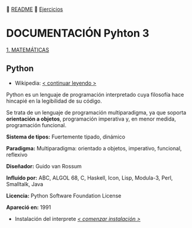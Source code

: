 :page_with_curl: [README](../README.md)  :pencil: [Ejercicios](/tests/indicetests.md)


# DOCUMENTACIÓN Pyhton 3

[1. MATEMÁTICAS](/documentation/mat.md)

## Python

+ Wikipedia: [< continuar leyendo >](https://es.wikipedia.org/wiki/Python)

Python es un lenguaje de programación interpretado cuya filosofía hace hincapié en la legibilidad de su código.
 
Se trata de un lenguaje de programación multiparadigma, ya que soporta **orientación a objetos**, programación imperativa y, en menor medida, programación funcional.

**Sistema de tipos:** Fuertemente tipado, dinámico

**Paradigma:** Multiparadigma: orientado a objetos, imperativo, funcional, reflexivo

**Diseñador:** Guido van Rossum

**Influido por:** ABC, ALGOL 68, C, Haskell, Icon, Lisp, Modula-3, Perl, Smalltalk, Java

**Licencia:** Python Software Foundation License

**Apareció en:** 1991  


+ Instalación del interprete _[< comenzar instalación >](https://www.python.org/downloads/)_

